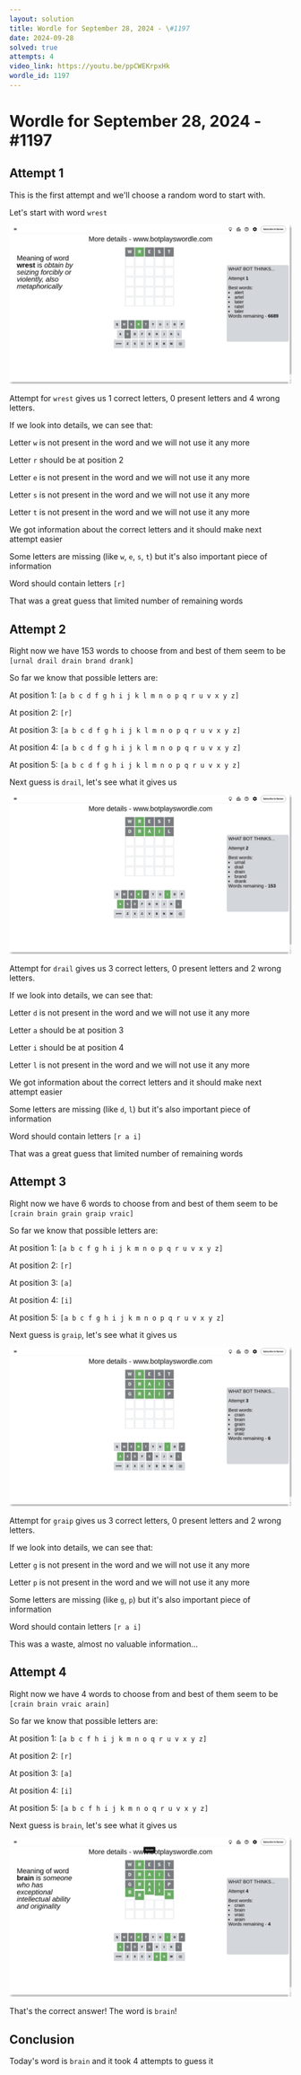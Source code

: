 ```yaml
---
layout: solution
title: Wordle for September 28, 2024 - \#1197
date: 2024-09-28
solved: true
attempts: 4
video_link: https://youtu.be/ppCWEKrpxHk
wordle_id: 1197
---
```


# Wordle for September 28, 2024 - \#1197

## Attempt 1

This is the first attempt and we'll choose a random word to start with.

Let's start with word `wrest`

![Attempt 1](2024-09-28/attempt-1.png)

Attempt for `wrest` gives us 1 correct letters, 0 present letters and 4 wrong letters.

If we look into details, we can see that:

Letter `w` is not present in the word and we will not use it any more

Letter `r` should be at position 2

Letter `e` is not present in the word and we will not use it any more

Letter `s` is not present in the word and we will not use it any more

Letter `t` is not present in the word and we will not use it any more

We got information about the correct letters and it should make next attempt easier

Some letters are missing (like `w`, `e`, `s`, `t`) but it's also important piece of information

Word should contain letters `[r]`

That was a great guess that limited number of remaining words



## Attempt 2

Right now we have 153 words to choose from and best of them seem to be `[urnal drail drain brand drank]`

So far we know that possible letters are:

At position 1: `[a b c d f g h i j k l m n o p q r u v x y z]`

At position 2: `[r]`

At position 3: `[a b c d f g h i j k l m n o p q r u v x y z]`

At position 4: `[a b c d f g h i j k l m n o p q r u v x y z]`

At position 5: `[a b c d f g h i j k l m n o p q r u v x y z]`

Next guess is `drail`, let's see what it gives us

![Attempt 2](2024-09-28/attempt-2.png)

Attempt for `drail` gives us 3 correct letters, 0 present letters and 2 wrong letters.

If we look into details, we can see that:

Letter `d` is not present in the word and we will not use it any more

Letter `a` should be at position 3

Letter `i` should be at position 4

Letter `l` is not present in the word and we will not use it any more

We got information about the correct letters and it should make next attempt easier

Some letters are missing (like `d`, `l`) but it's also important piece of information

Word should contain letters `[r a i]`

That was a great guess that limited number of remaining words



## Attempt 3

Right now we have 6 words to choose from and best of them seem to be `[crain brain grain graip vraic]`

So far we know that possible letters are:

At position 1: `[a b c f g h i j k m n o p q r u v x y z]`

At position 2: `[r]`

At position 3: `[a]`

At position 4: `[i]`

At position 5: `[a b c f g h i j k m n o p q r u v x y z]`

Next guess is `graip`, let's see what it gives us

![Attempt 3](2024-09-28/attempt-3.png)

Attempt for `graip` gives us 3 correct letters, 0 present letters and 2 wrong letters.

If we look into details, we can see that:

Letter `g` is not present in the word and we will not use it any more

Letter `p` is not present in the word and we will not use it any more

Some letters are missing (like `g`, `p`) but it's also important piece of information

Word should contain letters `[r a i]`

This was a waste, almost no valuable information...



## Attempt 4

Right now we have 4 words to choose from and best of them seem to be `[crain brain vraic arain]`

So far we know that possible letters are:

At position 1: `[a b c f h i j k m n o q r u v x y z]`

At position 2: `[r]`

At position 3: `[a]`

At position 4: `[i]`

At position 5: `[a b c f h i j k m n o q r u v x y z]`

Next guess is `brain`, let's see what it gives us

![Attempt 4](2024-09-28/attempt-4.png)

That's the correct answer! The word is `brain`!

## Conclusion

Today's word is `brain` and it took 4 attempts to guess it

